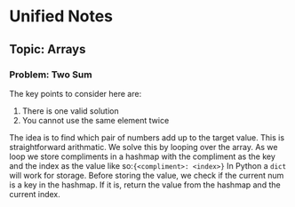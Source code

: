 # Unified Notes

## Topic: Arrays

### Problem: Two Sum
The key points to consider here are: 
1. There is one valid solution
2. You cannot use the same element twice

The idea is to find which pair of numbers add up to the target value. This is straightforward arithmatic.
We solve this by looping over the array.
As we loop we store compliments in a hashmap with the compliment as the key and the index 
as the value like so:`{<compliment>: <index>}`
In Python a `dict` will work for storage. 
Before storing the value, we check if the current num is a key in the hashmap. 
If it is, return the value from the hashmap and the current index.